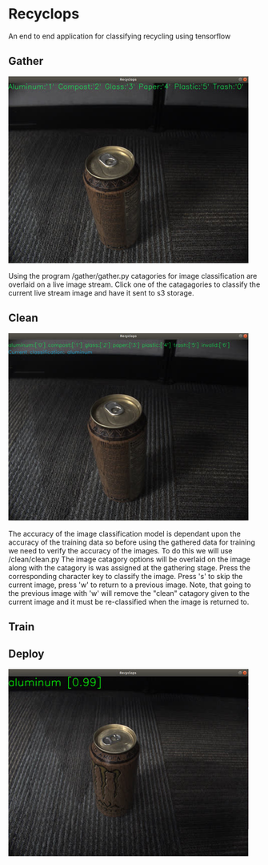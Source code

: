 # Recyclops
An end to end application for classifying recycling using tensorflow

## Gather

![GatherScreenShot](https://raw.githubusercontent.com/BrianOfrim/recyclops/master/doc/assets/gatherSample_480.jpg)

Using the program /gather/gather.py catagories for image classification are overlaid on a live image stream.
Click one of the catagagories to classify the current live stream image and have it sent to s3 storage.

## Clean
![CleanScreenShot](https://raw.githubusercontent.com/BrianOfrim/recyclops/master/doc/assets/cleanSample_480.jpg)

The accuracy of the image classification model is dependant upon the accuracy of the training data so before using
the gathered data for training we need to verify the accuracy of the images. To do this we will use /clean/clean.py
The image catagory options will be overlaid on the image along with the catagory is was assigned at the gathering stage.
Press the corresponding character key to classify the image. Press 's' to skip the current image, press 'w' to return to
a previous image. Note, that going to the previous image with 'w' will remove the "clean" catagory given to the current image 
and it must be re-classified when the image is returned to.

## Train

## Deploy
![DeployScreenShot](https://raw.githubusercontent.com/BrianOfrim/recyclops/master/doc/assets/deploySample_480.jpg)
